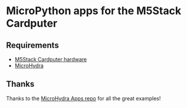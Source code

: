 # MicroPython apps for the M5Stack Cardputer

## Requirements

* [M5Stack Cardputer hardware](https://shop.m5stack.com/products/m5stack-cardputer-kit-w-m5stamps3)
* [MicroHydra](https://github.com/echo-lalia/MicroHydra)

## Thanks

Thanks to the [MicroHydra Apps repo](https://github.com/echo-lalia/MicroHydra-Apps/) for all the great examples!
